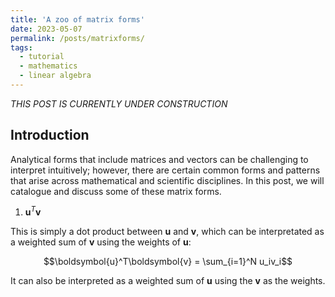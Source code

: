 ```yaml
---
title: 'A zoo of matrix forms'
date: 2023-05-07
permalink: /posts/matrixforms/
tags:
  - tutorial
  - mathematics
  - linear algebra
---
```


_THIS POST IS CURRENTLY UNDER CONSTRUCTION_

Introduction
------------

Analytical forms that include matrices and vectors can be challenging to interpret intuitively; however, there are certain common forms and patterns that arise across mathematical and scientific disciplines. In this post, we will catalogue and discuss some of these matrix forms.

1. $\boldsymbol{u}^T\boldsymbol{v}$

This is simply a dot product between $\boldsymbol{u}$ and $\boldsymbol{v}$, which can be interpretated as a weighted sum of $\boldsymbol{v}$ using the weights of $\boldsymbol{u}$:

$$\boldsymbol{u}^T\boldsymbol{v} = \sum_{i=1}^N u_iv_i$$

It can also be interpreted as a weighted sum of $\boldsymbol{u}$ using the $\boldsymbol{v}$ as the weights. 

